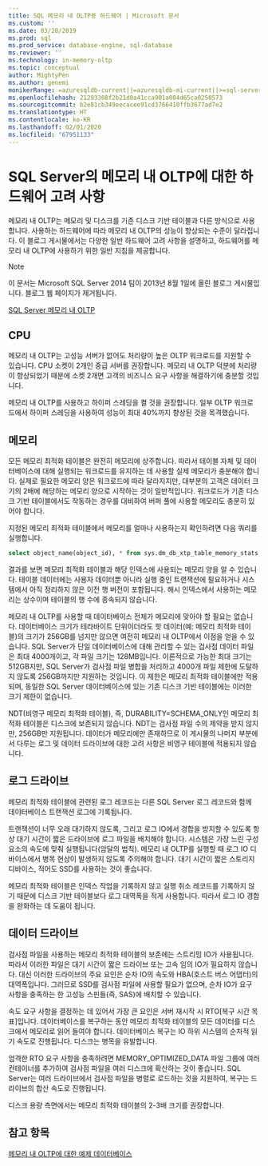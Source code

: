 ```yaml
---
title: SQL 메모리 내 OLTP용 하드웨어 | Microsoft 문서
ms.custom: ''
ms.date: 03/28/2019
ms.prod: sql
ms.prod_service: database-engine, sql-database
ms.reviewer: ''
ms.technology: in-memory-oltp
ms.topic: conceptual
author: MightyPen
ms.author: genemi
monikerRange: =azuresqldb-current||=azuresqldb-mi-current||>=sql-server-2016||>=sql-server-linux-2017||=sqlallproducts-allversions
ms.openlocfilehash: 21293308f2b21d0a41cca901a084d65ca0250573
ms.sourcegitcommit: b2e81cb349eecacee91cd3766410ffb3677ad7e2
ms.translationtype: HT
ms.contentlocale: ko-KR
ms.lasthandoff: 02/01/2020
ms.locfileid: "67951133"
---
```

# <a name="hardware-considerations-for-in-memory-oltp-in-sql-server"></a>SQL Server의 메모리 내 OLTP에 대한 하드웨어 고려 사항

메모리 내 OLTP는 메모리 및 디스크를 기존 디스크 기반 테이블과 다른 방식으로 사용합니다. 사용하는 하드웨어에 따라 메모리 내 OLTP의 성능이 향상되는 수준이 달라집니다. 이 블로그 게시물에서는 다양한 일반 하드웨어 고려 사항을 설명하고, 하드웨어를 메모리 내 OLTP에 사용하기 위한 일반 지침을 제공합니다.

> [!NOTE]
> 이 문서는 Microsoft SQL Server 2014 팀이 2013년 8월 1일에 올린 블로그 게시물입니다. 블로그 웹 페이지가 제거됩니다.
>
> [SQL Server 메모리 내 OLTP](index.md)

<!--
    Here was the link to the blog. This blog was captured into this new article on 2018/11/30, by GeneMi (MightyPen).
    https://cloudblogs.microsoft.com/sqlserver/2013/08/01/hardware-considerations-for-in-memory-oltp-in-sql-server-2014/
    At least one pre-existing article that contained the obsolete blog link was:
        relational-databases\in-memory-oltp\sample-database-for-in-memory-oltp.md
-->

## <a name="cpu"></a>CPU

메모리 내 OLTP는 고성능 서버가 없어도 처리량이 높은 OLTP 워크로드를 지원할 수 있습니다. CPU 소켓이 2개인 중급 서버를 권장합니다. 메모리 내 OLTP 덕분에 처리량이 향상되었기 때문에 소켓 2개면 고객의 비즈니스 요구 사항을 해결하기에 충분할 것입니다.

메모리 내 OLTP를 사용하고 하이퍼 스레딩을 켤 것을 권장합니다. 일부 OLTP 워크로드에서 하이퍼 스레딩을 사용하여 성능이 최대 40%까지 향상된 것을 목격했습니다.

## <a name="memory"></a>메모리

모든 메모리 최적화 테이블은 완전히 메모리에 상주합니다. 따라서 테이블 자체 및 데이터베이스에 대해 실행되는 워크로드를 유지하는 데 사용할 실제 메모리가 충분해야 합니다. 실제로 필요한 메모리 양은 워크로드에 따라 달라지지만, 대부분의 고객은 데이터 크기의 2배에 해당하는 메모리 양으로 시작하는 것이 일반적입니다. 워크로드가 기존 디스크 기반 테이블에서도 작동하는 경우를 대비하여 버퍼 풀에 사용할 메모리도 충분히 있어야 합니다.

지정된 메모리 최적화 테이블에서 메모리를 얼마나 사용하는지 확인하려면 다음 쿼리를 실행합니다.

```sql
select object_name(object_id), * from sys.dm_db_xtp_table_memory_stats;
```

결과를 보면 메모리 최적화 테이블과 해당 인덱스에 사용되는 메모리 양을 알 수 있습니다. 테이블 데이터에는 사용자 데이터뿐 아니라 실행 중인 트랜잭션에 필요하거나 시스템에서 아직 정리하지 않은 이전 행 버전이 포함됩니다. 해시 인덱스에서 사용하는 메모리는 상수이며 테이블의 행 수에 종속되지 않습니다.

메모리 내 OLTP를 사용할 때 데이터베이스 전체가 메모리에 맞아야 할 필요는 없습니다. 데이터베이스 크기가 테라바이트 단위이더라도 핫 데이터(예: 메모리 최적화 테이블)의 크기가 256GB를 넘지만 않으면 여전히 메모리 내 OLTP에서 이점을 얻을 수 있습니다. SQL Server가 단일 데이터베이스에 대해 관리할 수 있는 검사점 데이터 파일은 최대 4000개이고, 각 파일 크기는 128MB입니다. 이론적으로 가능한 최대 크기는 512GB지만, SQL Server가 검사점 파일 병합을 처리하고 4000개 파일 제한에 도달하지 않도록 256GB까지만 지원하는 것입니다. 이 제한은 메모리 최적화 테이블에만 적용되며, 동일한 SQL Server 데이터베이스에 있는 기존 디스크 기반 테이블에는 이러한 크기 제한이 없습니다.

NDT(비영구 메모리 최적화 테이블), 즉, DURABILITY=SCHEMA_ONLY인 메모리 최적화 테이블은 디스크에 보존되지 않습니다. NDT는 검사점 파일 수의 제약을 받지 않지만, 256GB만 지원됩니다. 데이터가 메모리에만 존재하므로 이 게시물의 나머지 부분에서 다루는 로그 및 데이터 드라이브에 대한 고려 사항은 비영구 테이블에 적용되지 않습니다.

## <a name="log-drive"></a>로그 드라이브

메모리 최적화 테이블에 관련된 로그 레코드는 다른 SQL Server 로그 레코드와 함께 데이터베이스 트랜잭션 로그에 기록됩니다.

트랜잭션이 너무 오래 대기하지 않도록, 그리고 로그 IO에서 경합을 방지할 수 있도록 항상 대기 시간이 짧은 드라이브에 로그 파일을 배치해야 합니다. 시스템은 가장 느린 구성 요소의 속도에 맞춰 실행됩니다(암달의 법칙). 메모리 내 OLTP를 실행할 때 로그 IO 디바이스에서 병목 현상이 발생하지 않도록 주의해야 합니다. 대기 시간이 짧은 스토리지 디바이스, 적어도 SSD를 사용하는 것이 좋습니다.

메모리 최적화 테이블은 인덱스 작업을 기록하지 않고 실행 취소 레코드를 기록하지 않기 때문에 디스크 기반 테이블보다 로그 대역폭을 적게 사용합니다. 따라서 로그 IO 경합을 완화하는 데 도움이 됩니다.

## <a name="data-drive"></a>데이터 드라이브

검사점 파일을 사용하는 메모리 최적화 테이블의 보존에는 스트리밍 IO가 사용됩니다. 따라서 이러한 파일은 대기 시간이 짧은 드라이브 또는 고속 임의 IO가 필요하지 않습니다. 대신 이러한 드라이브의 주요 요인은 순차 IO의 속도와 HBA(호스트 버스 어댑터)의 대역폭입니다. 그러므로 SSD를 검사점 파일에 사용할 필요가 없으며, 순차 IO가 요구 사항을 충족하는 한 고성능 스핀들(즉, SAS)에 배치할 수 있습니다.

속도 요구 사항을 결정하는 데 있어서 가장 큰 요인은 서버 재시작 시 RTO[복구 시간 목표]입니다. 데이터베이스를 복구하는 동안 메모리 최적화 테이블의 모든 데이터를 디스크에서 메모리로 읽어 들여야 합니다. 데이터베이스 복구는 IO 하위 시스템의 순차적 읽기 속도로 진행됩니다. 디스크는 병목을 유발합니다.

엄격한 RTO 요구 사항을 충족하려면 MEMORY_OPTIMIZED_DATA 파일 그룹에 여러 컨테이너를 추가하여 검사점 파일을 여러 디스크에 확산하는 것이 좋습니다. SQL Server는 여러 드라이브에서 검사점 파일을 병렬로 로드하는 것을 지원하여, 복구는 드라이브의 합산 속도로 진행됩니다.

디스크 용량 측면에서는 메모리 최적화 테이블의 2-3배 크기를 권장합니다.

## <a name="see-also"></a>참고 항목

[메모리 내 OLTP에 대한 예제 데이터베이스](sample-database-for-in-memory-oltp.md)
